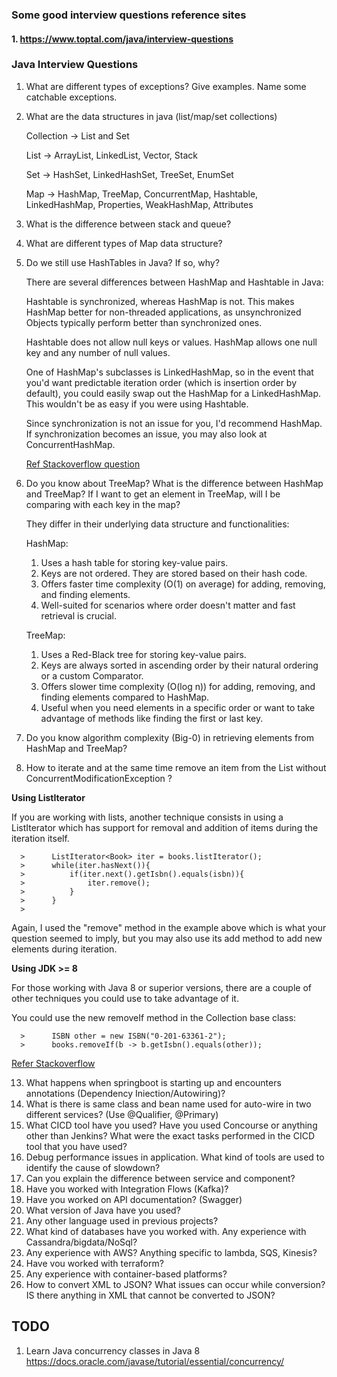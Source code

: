 
### Some good interview questions reference sites
#### 1. https://www.toptal.com/java/interview-questions

### Java Interview Questions
1. What are different types of exceptions? Give examples. Name some catchable exceptions.
2. What are the data structures in java (list/map/set collections)

   Collection -> List and Set

   List -> ArrayList, LinkedList, Vector, Stack

   Set -> HashSet, LinkedHashSet, TreeSet, EnumSet

   Map -> HashMap, TreeMap, ConcurrentMap, Hashtable, LinkedHashMap, Properties, WeakHashMap, Attributes
   
4. What is the difference between stack and queue?
5. What are different types of Map data structure?
6. Do we still use HashTables in Java? If so, why?

   There are several differences between HashMap and Hashtable in Java:

   Hashtable is synchronized, whereas HashMap is not. This makes HashMap better for non-threaded applications, as unsynchronized Objects typically perform better       than synchronized ones.

   Hashtable does not allow null keys or values. HashMap allows one null key and any number of null values.

   One of HashMap's subclasses is LinkedHashMap, so in the event that you'd want predictable iteration order (which is insertion order by default), you could easily swap out the HashMap for a LinkedHashMap. This wouldn't be as easy if you were using Hashtable.

   Since synchronization is not an issue for you, I'd recommend HashMap. If synchronization becomes an issue, you may also look at ConcurrentHashMap.

   [Ref Stackoverflow question](https://stackoverflow.com/questions/40471/what-are-the-differences-between-a-hashmap-and-a-hashtable-in-java)

8. Do you know about TreeMap? What is the difference between HashMap and TreeMap? If I want to get an element in TreeMap, will I be comparing with each key in the map?

   They differ in their underlying data structure and functionalities:
   
   HashMap:
   
   1. Uses a hash table for storing key-value pairs.
   1. Keys are not ordered. They are stored based on their hash code.
   1. Offers faster time complexity (O(1) on average) for adding, removing, and finding elements.
   1. Well-suited for scenarios where order doesn't matter and fast retrieval is crucial.

   
   TreeMap:
   
   1. Uses a Red-Black tree for storing key-value pairs.
   1. Keys are always sorted in ascending order by their natural ordering or a custom Comparator.
   1. Offers slower time complexity (O(log n)) for adding, removing, and finding elements compared to HashMap.
   1. Useful when you need elements in a specific order or want to take advantage of methods like finding the first or last key.

   
10. Do you know algorithm complexity (Big-0) in retrieving elements from HashMap and TreeMap?
11. How to iterate and at the same time remove an item from the List without ConcurrentModificationException ?

   **Using ListIterator**
      
   If you are working with lists, another technique consists in using a ListIterator which has support for removal and addition of items during the iteration itself.
      
      >      ListIterator<Book> iter = books.listIterator();
      >      while(iter.hasNext()){
      >          if(iter.next().getIsbn().equals(isbn)){
      >              iter.remove();
      >          }
      >      }
      > 


   Again, I used the "remove" method in the example above which is what your question seemed to imply, but you may also use its add method to add new elements during iteration.


      
  **Using JDK >= 8**
      
   For those working with Java 8 or superior versions, there are a couple of other techniques you could use to take advantage of it.
   
   You could use the new removeIf method in the Collection base class:
   
      >      ISBN other = new ISBN("0-201-63361-2");
      >      books.removeIf(b -> b.getIsbn().equals(other));


[Refer Stackoverflow](https://stackoverflow.com/questions/10431981/remove-elements-from-collection-while-iterating)
     
13. What happens when springboot is starting up and encounters annotations (Dependency
Iniection/Autowiring)?
14. What is there is same class and bean name used for auto-wire in two different services? (Use @Qualifier, @Primary)
15. What CICD tool have you used? Have you used Concourse or anything other than Jenkins? What were the exact tasks performed in the CICD tool that you have used?
16. Debug performance issues in application. What kind of tools are used to identify the cause of slowdown?
17. Can you explain the difference between service and component?
18. Have you worked with Integration Flows (Kafka)?
19. Have you worked on API documentation? (Swagger)
20. What version of Java have you used?
21. Any other language used in previous projects?
22. What kind of databases have you worked with. Any experience with Cassandra/bigdata/NoSql?
23. Any experience with AWS? Anything specific to lambda, SQS, Kinesis?
24. Have vou worked with terraform?
25. Any experience with container-based platforms?
26. How to convert XML to JSON? What issues can occur while conversion? IS there anything in XML that cannot be converted to JSON?


## TODO
1. Learn Java concurrency classes in Java 8 https://docs.oracle.com/javase/tutorial/essential/concurrency/

